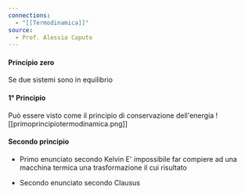 ```yaml
---
connections:
  - "[[Termodinamica]]"
source:
  - Prof. Alessia Caputo
---
```

#### Principio zero
Se due sistemi sono in equilibrio

#### 1° Principio
Può essere visto come il principio di conservazione dell'energia
![[primoprincipiotermodinamica.png]]

#### Secondo principio 
- Primo enunciato secondo Kelvin
	E' impossibile far compiere ad una macchina termica una trasformazione il cui risultato 

- Secondo enunciato secondo Clausus